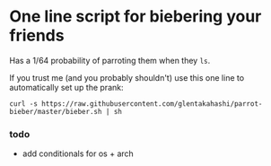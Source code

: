 # One line script for biebering your friends

Has a 1/64 probability of parroting them when they `ls`.

If you trust me (and you probably shouldn't) use this one line to automatically set up the prank:

`curl -s https://raw.githubusercontent.com/glentakahashi/parrot-bieber/master/bieber.sh | sh`

### todo

* add conditionals for os + arch
